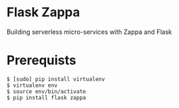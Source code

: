 # Flask Zappa
Building serverless micro-services with Zappa and Flask

# Prerequists
```
$ [sudo] pip install virtualenv
$ virtualenv env
$ source env/bin/activate
$ pip install flask zappa
```

